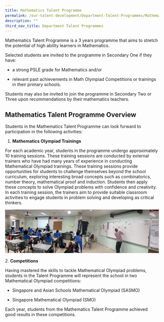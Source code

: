 ```yaml
---
title: Mathematics Talent Programme
permalink: /our-talent-development/Department-Talent-Programmes/Mathematics-Talent-Programme
description: ""
third_nav_title: Department Talent Programmes
---
```

Mathematics Talent Programme is a 3 years programme that aims to stretch the potential of high ability learners in Mathematics.

Selected students are invited to the programme in Secondary One if they have:

*   a strong PSLE grade for Mathematics and/or
    
*   relevant past achievements in Math Olympiad Competitions or trainings in their primary schools.
    

Students may also be invited to join the programme in Secondary Two or Three upon recommendations by their mathematics teachers. 

Mathematics Talent Programme Overview
-------------------------------------

Students in the Mathematics Talent Programme can look forward to participation in the following activities: 

1.  **Mathematics Olympiad Trainings**
    

For each academic year, students in the programme undergo approximately 10 training sessions. These training sessions are conducted by external trainers who have had many years of experience in conducting Mathematical Olympiad trainings. These training sessions provide opportunities for students to challenge themselves beyond the school curriculum, exploring interesting broad concepts such as combinatorics, number theory, mathematical proof and induction. Students then apply these concepts to solve Olympiad problems with confidence and creativity. In each training session, the trainers aim to provide suitable classroom activities to engage students in problem solving and developing as critical thinkers.

<img src="/images/mtp.jpeg" 
     style="width:50%;float:left">
<img src="/images/mtp2.jpeg" 
     style="width:50%">
		 
		 
2\.  **Competitions**
    

Having mastered the skills to tackle Mathematical Olympiad problems, students in the Talent Programme will represent the school in two Mathematical Olympiad competitions:

*   Singapore and Asian Schools Mathematical Olympiad (SASMO)
    
*   Singapore Mathematical Olympiad (SMO) 

Each year, students from the Mathematics Talent Programme achieved good results in these competitions.